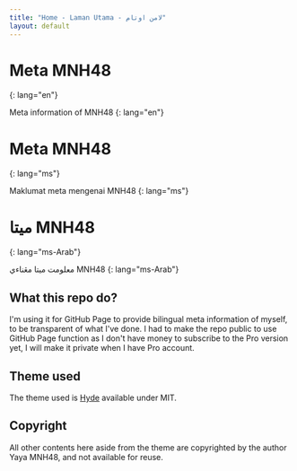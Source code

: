 ```yaml
---
title: "Home - Laman Utama - لامن اوتام"
layout: default
---
```


# Meta MNH48
{: lang="en"}

Meta information of MNH48
{: lang="en"}

# Meta MNH48
{: lang="ms"}

Maklumat meta mengenai MNH48
{: lang="ms"}

# ميتا MNH48
{: lang="ms-Arab"}

معلومت ميتا مڠناءي MNH48
{: lang="ms-Arab"}


## What this repo do?
I'm using it for GitHub Page to provide bilingual meta information of myself, to be transparent of what I've done. I had to make the repo public to use GitHub Page function as I don't have money to subscribe to the Pro version yet, I will make it private when I have Pro account.

## Theme used
The theme used is [Hyde](https://github.com/poole/hyde) available under MIT.

## Copyright
All other contents here aside from the theme are copyrighted by the author Yaya MNH48, and not available for reuse.